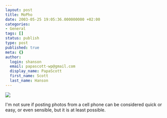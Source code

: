 ```yaml
---
layout: post
title: MoPho
date: 2003-05-25 19:05:36.000000000 +02:00
categories:
- General
tags: []
status: publish
type: post
published: true
meta: {}
author:
  login: shanson
  email: papascott-wp@gmail.com
  display_name: PapaScott
  first_name: Scott
  last_name: Hanson
---
```

<p><img src="http://www.papascott.de/fotos/200305251959dbdf27ea.jpeg" /></p>
<p>I'm not sure if posting photos from a cell phone can be considered quick or easy, or even sensible, but it is at least possible.</p>
